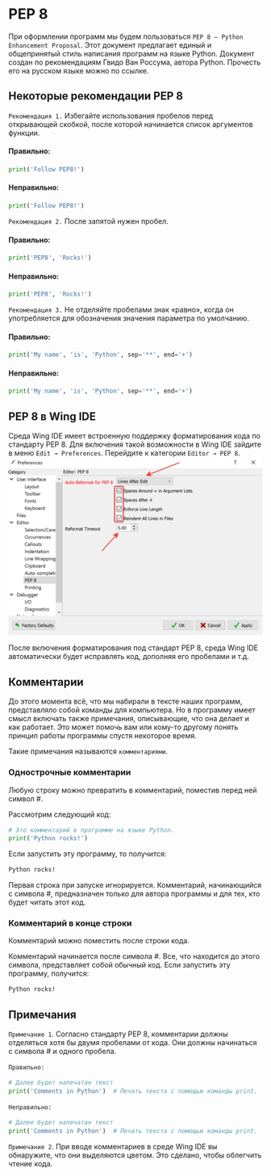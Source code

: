 # PEP 8

При оформлении программ мы будем пользоваться `PEP 8 — Python Enhancement Proposal`. Этот документ предлагает единый и
общепринятый стиль написания программ на языке Python. Документ создан по рекомендациям Гвидо Ван Россума, автора
Python. Прочесть его на русском языке можно по ссылке.

## Некоторые рекомендации PEP 8

`Рекомендация 1.` Избегайте использования пробелов перед открывающей скобкой, после которой начинается список аргументов
функции.

#### Правильно:

```python
print('Follow PEP8!')
```

#### Неправильно:

```python
print('Follow PEP8!')
```

`Рекомендация 2.` После запятой нужен пробел.

#### Правильно:

```python
print('PEP8', 'Rocks!')
```

#### Неправильно:

```python
print('PEP8', 'Rocks!')
```

`Рекомендация 3.` Не отделяйте пробелами знак «равно», когда он употребляется для обозначения значения параметра по
умолчанию.

#### Правильно:

```python
print('My name', 'is', 'Python', sep='**', end='+')
```

#### Неправильно:

```python
print('My name', 'is', 'Python', sep='**', end='+')
```

## PEP 8 в Wing IDE

Среда Wing IDE имеет встроенную поддержку форматирования кода по стандарту PEP 8. Для включения такой возможности в Wing
IDE зайдите в меню `Edit → Preferences`. Перейдите к категории `Editor → PEP 8`.
!["Dbeaver"](/stepic/beginers/1%20input_output/2_3/image1.png)

После включения форматирования под стандарт PEP 8, среда Wing IDE автоматически будет исправлять код, дополняя его
пробелами и т.д.

## Комментарии

До этого момента всё, что мы набирали в тексте наших программ, представляло собой команды для компьютера. Но в программу
имеет смысл включать также примечания, описывающие, что она делает и как работает. Это может помочь вам или кому-то
другому понять принцип работы программы спустя некоторое время.

Такие примечания называются `комментариями`.

### Однострочные комментарии

Любую строку можно превратить в комментарий, поместив перед ней символ #.

Рассмотрим следующий код:

```python
# Это комментарий в программе на языке Python.
print('Python rocks!')
```

Если запустить эту программу, то получится:

```html
Python rocks!
```

Первая строка при запуске игнорируется. Комментарий, начинающийся с символа #, предназначен только для автора программы
и для тех, кто будет читать этот код.

### Комментарий в конце строки

Комментарий можно поместить после строки кода.

Комментарий начинается после символа #. Все, что находится до этого символа, представляет собой обычный код. Если
запустить эту программу, получится:

```html
Python rocks!
```

## Примечания

`Примечание 1`. Согласно стандарту PEP 8, комментарии должны отделяться хотя бы двумя пробелами от кода. Они должны
начинаться с символа # и одного пробела.

`Правильно:`

```python
# Далее будет напечатан текст
print('Comments in Python')  # Печать текста с помощью команды print.
```

`Неправильно:`

```python
# Далее будет напечатан текст
print('Comments in Python')  # Печать текста с помощью команды print.
```

`Примечание 2`. При вводе комментариев в среде Wing IDE вы обнаружите, что они выделяются цветом. Это сделано, чтобы
облегчить чтение кода.